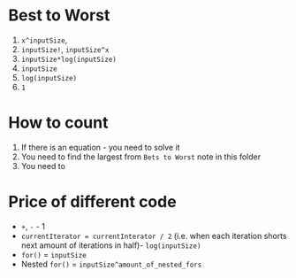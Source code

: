 # Best to Worst

1. `x^inputSize`,
2. `inputSize!`,  `inputSize^x`
3. `inputSize*log(inputSize)`
4. `inputSize`
5. `log(inputSize)`
6. `1`

# How to count

1. If there is an equation - you need to solve it
2. You need to find the largest from `Bets to Worst` note in this folder
3. You need to 

# Price of different code

- `+`, `-` - 1
- `currentIterator = currentInterator / 2` (i.e. when each iteration shorts next amount of iterations in half)- `log(inputSize)`
- `for()` = `inputSize`
- Nested `for()` = `inputSize^amount_of_nested_fors`